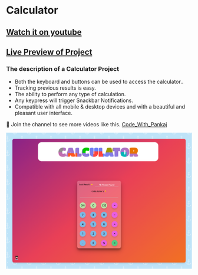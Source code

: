 # Calculator

## [Watch it on youtube](https://www.youtube.com/c/CodeWithPankaj1)
## [Live Preview of Project](https://pankajkumar90.github.io/Calculator/)
### The description of a Calculator Project

- Both the keyboard and buttons can be used to access the calculator..
- Tracking previous results is easy.
- The ability to perform any type of calculation.
- Any keypress will trigger Snackbar Notifications.
- Compatible with all mobile & desktop devices and with a beautiful and pleasant user interface.

💙 Join the channel to see more videos like this. [Code_With_Pankaj](https://www.youtube.com/c/CodeWithPankaj1)

![preview img](/preview.png) 
